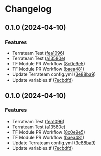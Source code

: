 # Changelog

## 0.1.0 (2024-04-10)


### Features

* Terrateam Test ([fea1096](https://github.com/DakilangNewbCoder/terraform-oci-vcn-demo/commit/fea109634a2024a22642695351ee2094afc7e36e))
* Terrateam Test ([a13580e](https://github.com/DakilangNewbCoder/terraform-oci-vcn-demo/commit/a13580eb4eadb7771dbe7ce216e15ac2dc9fbe1f))
* TF Module PR Workflow ([8c0e9e5](https://github.com/DakilangNewbCoder/terraform-oci-vcn-demo/commit/8c0e9e59594996fca26ed7d1ba48a90d91446f2c))
* TF Module PR Workflow ([baea481](https://github.com/DakilangNewbCoder/terraform-oci-vcn-demo/commit/baea4818f3728f1ea0f3b7051c9fac50a15d6d4e))
* Update Terrateam config.yml ([3e88ba9](https://github.com/DakilangNewbCoder/terraform-oci-vcn-demo/commit/3e88ba9621660fd26ce90bf07082340afedb413d))
* Update variables.tf ([7ecbdfd](https://github.com/DakilangNewbCoder/terraform-oci-vcn-demo/commit/7ecbdfd0767f965773fc5853efdad220ef932788))

## 0.1.0 (2024-04-10)


### Features

* Terrateam Test ([fea1096](https://github.com/DakilangNewbCoder/terraform-oci-vcn-demo/commit/fea109634a2024a22642695351ee2094afc7e36e))
* Terrateam Test ([a13580e](https://github.com/DakilangNewbCoder/terraform-oci-vcn-demo/commit/a13580eb4eadb7771dbe7ce216e15ac2dc9fbe1f))
* TF Module PR Workflow ([8c0e9e5](https://github.com/DakilangNewbCoder/terraform-oci-vcn-demo/commit/8c0e9e59594996fca26ed7d1ba48a90d91446f2c))
* TF Module PR Workflow ([baea481](https://github.com/DakilangNewbCoder/terraform-oci-vcn-demo/commit/baea4818f3728f1ea0f3b7051c9fac50a15d6d4e))
* Update Terrateam config.yml ([3e88ba9](https://github.com/DakilangNewbCoder/terraform-oci-vcn-demo/commit/3e88ba9621660fd26ce90bf07082340afedb413d))
* Update variables.tf ([7ecbdfd](https://github.com/DakilangNewbCoder/terraform-oci-vcn-demo/commit/7ecbdfd0767f965773fc5853efdad220ef932788))
